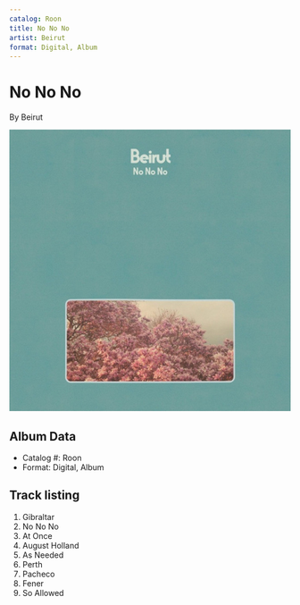 ```yaml
---
catalog: Roon
title: No No No
artist: Beirut
format: Digital, Album
---
```


# No No No

By Beirut

![](../../assets/albumcovers/Beirut-No_No_No.png)

## Album Data

- Catalog #: Roon
- Format: Digital, Album


## Track listing


1. Gibraltar
2. No No No
3. At Once
4. August Holland
5. As Needed
6. Perth
7. Pacheco
8. Fener
9. So Allowed

